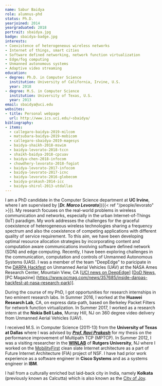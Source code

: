 ```yaml
---
name: Sabur Baidya
role: alumnus-phd
status: Ph.D.
yearjoined: 2014
yeargraduated: 2018
portrait: sbaidya.jpg
badge: sbaidya-badge.jpg
interests:
- Coexistence of heterogeneous wireless networks
- Internet of things, smart cities
- Software defined networking, network function virtualization
- Edge/fog computing
- Unmanned autonomous systems
- Adaptive video streaming
education:
- degree: Ph.D. in Computer Science
  institution: University of California, Irvine, U.S.
  year: 2018
- degree: M.S. in Computer Science
  institution: University of Texas, U.S.
  year: 2013
email: sbaidya@uci.edu
websites:
- title: Personal webpage
  url: http://www.ics.uci.edu/~sbaidya/
bibliography:
- items:
  - callegaro-baidya-2019-milcom
  - matsubara-baidya-2019-mobicom
  - callegaro-sbaidya-2019-magesys
  - baidya-shaikh-2018-mswim
  - baidya-levorato-2018-tccn
  - shaikh-baidya-2018-cpcuav
  - baidya-chen-2018-infocom
  - chowdhery-levorato-2018-fogiot
  - baidya-levorato-2017-infocom
  - baidya-levorato-2017-icnc
  - baidya-levorato-2016-globecom
  - baidya-prakash-2014-icc
  - baidya-shirol-2013-utdallas
---
```


I am a PhD candidate in the Computer Science department at **UC Irvine**, where I am supervised
by [__*Dr. Marco Levorato*__]({{< ref "/people/levorato" >}}). My research focuses on the real-world problems in wireless communication and networks, especially in the urban Internet-of-Things (IoT) paradigm. My work addresses the challenges for the graceful coexistence of heterogeneous wireless technologies sharing a frequency spectrum and also the coexistence of competing applications with different quality of service requirement. To this aim, we have been developing optimal resource allocation strategies by incorporating content and computation aware communications involving software defined network (SDN) and edge computing. Recently, I have been exploring challenges in the communication, computation and controls of Unmanned Autonomous Systems (UAS). I was a member of the team "DeepEdge" to paricipate in the [DARPA Hackfest](https://darpahackfest.com/) on Unmanned Aerial Vehicles (UAV) at the NASA Ames Research Center, Mountain View, CA [[UCI news on DeepEdge](https://www.ics.uci.edu/community/news/view_news?id=1263)] [[DoD News](http://science.dodlive.mil/2017/11/22/darpa-puts-techies-to-the-test-at-bay-area-hackfest/), [PC Magazine] (https://www.pcmag.com/news/357685/inside-darpas-hackfest-at-nasa-research-park)].

During the course of my PhD, I got opportunities for research internships in two eminent research labs. In Summer 2016, I worked at the **Huawei Research Lab**, CA, on express data-path, based on Berkeley Packet Filters for network function virtualization. In Summer 2017, I worked as a research intern at the **Nokia Bell Labs**, Murray Hill, NJ on 360 degree video delivery from Unmanned Aerial Vehicles (UAV).

I received M.S. in Computer Science (2011-13) from the **University of Texas at Dallas** where I was advised by
[__*Prof. Ravi Prakash*__](https://www.utdallas.edu/~ravip/) for my thesis on the performance improvement of Multipath TCP (MPTCP). In Summer 2012, I was a visiting researcher in the [__WINLAB__](http://winlab.rutgers.edu/) of **Rutgers University**, NJ where I worked on the [MobilityFirst](http://mobilityfirst.winlab.rutgers.edu/) clean slate Internet architecture as a part of Future Internet Architecture (FIA) project of NSF. I have had prior work experience as a software engineer in **Cisco Systems** and as a systems engineer in **IBM**.

I hail from a culturally enriched but laid-back city in India, namely **Kolkata** (previously known as Calcutta) which is also known as the [City of Joy](https://en.wikipedia.org/wiki/City_of_Joy).


